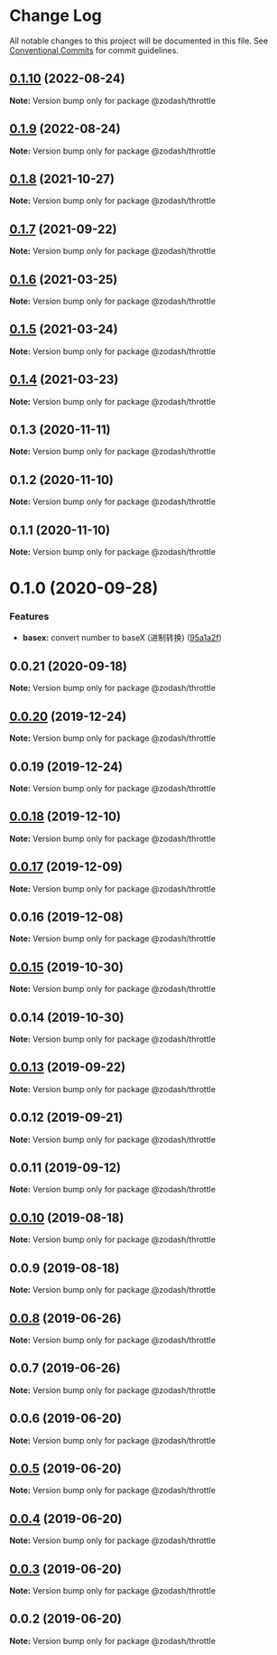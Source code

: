 # Change Log

All notable changes to this project will be documented in this file.
See [Conventional Commits](https://conventionalcommits.org) for commit guidelines.

## [0.1.10](https://github.com/zcorky/zodash/compare/@zodash/throttle@0.1.9...@zodash/throttle@0.1.10) (2022-08-24)

**Note:** Version bump only for package @zodash/throttle





## [0.1.9](https://github.com/zcorky/zodash/compare/@zodash/throttle@0.1.8...@zodash/throttle@0.1.9) (2022-08-24)

**Note:** Version bump only for package @zodash/throttle





## [0.1.8](https://github.com/zcorky/zodash/compare/@zodash/throttle@0.1.7...@zodash/throttle@0.1.8) (2021-10-27)

**Note:** Version bump only for package @zodash/throttle





## [0.1.7](https://github.com/zcorky/zodash/compare/@zodash/throttle@0.1.6...@zodash/throttle@0.1.7) (2021-09-22)

**Note:** Version bump only for package @zodash/throttle





## [0.1.6](https://github.com/zcorky/zodash/compare/@zodash/throttle@0.1.5...@zodash/throttle@0.1.6) (2021-03-25)

**Note:** Version bump only for package @zodash/throttle





## [0.1.5](https://github.com/zcorky/zodash/compare/@zodash/throttle@0.1.4...@zodash/throttle@0.1.5) (2021-03-24)

**Note:** Version bump only for package @zodash/throttle





## [0.1.4](https://github.com/zcorky/zodash/compare/@zodash/throttle@0.1.3...@zodash/throttle@0.1.4) (2021-03-23)

**Note:** Version bump only for package @zodash/throttle





## 0.1.3 (2020-11-11)

**Note:** Version bump only for package @zodash/throttle





## 0.1.2 (2020-11-10)

**Note:** Version bump only for package @zodash/throttle





## 0.1.1 (2020-11-10)

**Note:** Version bump only for package @zodash/throttle





# 0.1.0 (2020-09-28)


### Features

* **basex:** convert number to baseX (进制转换) ([95a1a2f](https://github.com/zcorky/zodash/commit/95a1a2f361d73de5caa3b8e297c1643e97e40983))





## 0.0.21 (2020-09-18)

**Note:** Version bump only for package @zodash/throttle





## [0.0.20](https://github.com/zcorky/zodash/compare/@zodash/throttle@0.0.19...@zodash/throttle@0.0.20) (2019-12-24)

**Note:** Version bump only for package @zodash/throttle





## 0.0.19 (2019-12-24)

**Note:** Version bump only for package @zodash/throttle





## [0.0.18](https://github.com/zcorky/zodash/compare/@zodash/throttle@0.0.17...@zodash/throttle@0.0.18) (2019-12-10)

**Note:** Version bump only for package @zodash/throttle





## [0.0.17](https://github.com/zcorky/zodash/compare/@zodash/throttle@0.0.16...@zodash/throttle@0.0.17) (2019-12-09)

**Note:** Version bump only for package @zodash/throttle





## 0.0.16 (2019-12-08)

**Note:** Version bump only for package @zodash/throttle





## [0.0.15](https://github.com/zcorky/zodash/compare/@zodash/throttle@0.0.14...@zodash/throttle@0.0.15) (2019-10-30)

**Note:** Version bump only for package @zodash/throttle





## 0.0.14 (2019-10-30)

**Note:** Version bump only for package @zodash/throttle





## [0.0.13](https://github.com/zcorky/zodash/compare/@zodash/throttle@0.0.12...@zodash/throttle@0.0.13) (2019-09-22)

**Note:** Version bump only for package @zodash/throttle





## 0.0.12 (2019-09-21)

**Note:** Version bump only for package @zodash/throttle





## 0.0.11 (2019-09-12)

**Note:** Version bump only for package @zodash/throttle





## [0.0.10](https://github.com/zcorky/zodash/compare/@zodash/throttle@0.0.9...@zodash/throttle@0.0.10) (2019-08-18)

**Note:** Version bump only for package @zodash/throttle





## 0.0.9 (2019-08-18)

**Note:** Version bump only for package @zodash/throttle





## [0.0.8](https://github.com/zcorky/zodash/compare/@zodash/throttle@0.0.7...@zodash/throttle@0.0.8) (2019-06-26)

**Note:** Version bump only for package @zodash/throttle





## 0.0.7 (2019-06-26)

**Note:** Version bump only for package @zodash/throttle





## 0.0.6 (2019-06-20)

**Note:** Version bump only for package @zodash/throttle





## [0.0.5](https://github.com/zcorky/zodash/compare/@zodash/throttle@0.0.4...@zodash/throttle@0.0.5) (2019-06-20)

**Note:** Version bump only for package @zodash/throttle





## [0.0.4](https://github.com/zcorky/zodash/compare/@zodash/throttle@0.0.3...@zodash/throttle@0.0.4) (2019-06-20)

**Note:** Version bump only for package @zodash/throttle





## [0.0.3](https://github.com/zcorky/zodash/compare/@zodash/throttle@0.0.2...@zodash/throttle@0.0.3) (2019-06-20)

**Note:** Version bump only for package @zodash/throttle





## 0.0.2 (2019-06-20)

**Note:** Version bump only for package @zodash/throttle
